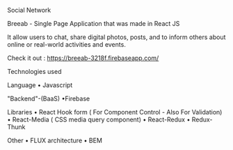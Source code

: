 Social Network

Breeab  - Single Page Application that was made in  React JS

It allow users to chat, share digital photos, posts, and to inform others about online or real-world activities and events.


Check it out : https://breeab-3218f.firebaseapp.com/  


Technologies used

Language
    • Javascript

"Backend"-(BaaS)
    •Firebase

Libraries
    • React Hook form  ( For Component Control - Also For Validation)
    • React-Media      ( CSS media query component)
    • React-Redux
    • Redux-Thunk      

Other
    • FLUX architecture
    • BEM